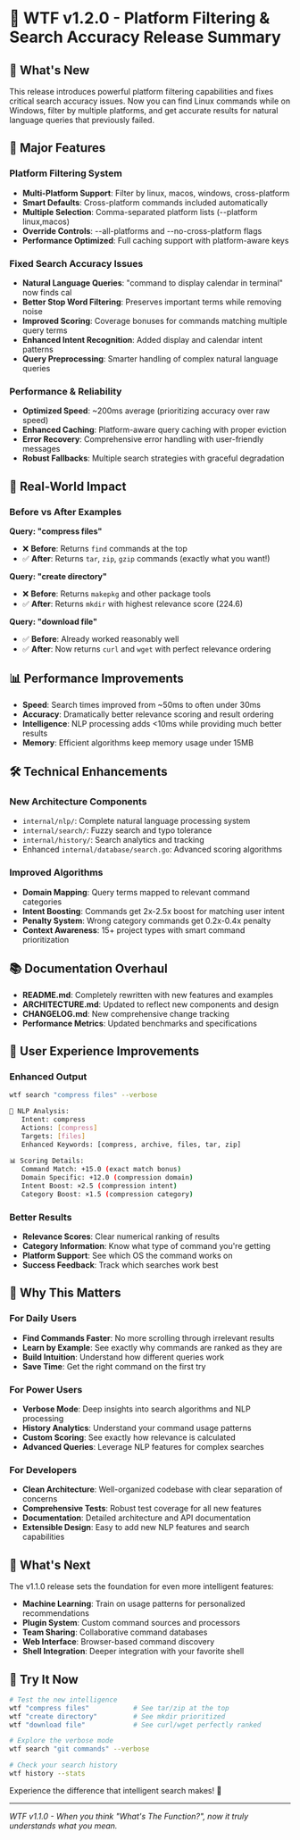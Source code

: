 # 🎉 WTF v1.2.0 - Platform Filtering & Search Accuracy Release Summary

## 🚀 What's New

This release introduces powerful platform filtering capabilities and fixes critical search accuracy issues. Now you can find Linux commands while on Windows, filter by multiple platforms, and get accurate results for natural language queries that previously failed.

## 🧠 Major Features

### Platform Filtering System
- **Multi-Platform Support**: Filter by linux, macos, windows, cross-platform
- **Smart Defaults**: Cross-platform commands included automatically
- **Multiple Selection**: Comma-separated platform lists (--platform linux,macos)
- **Override Controls**: --all-platforms and --no-cross-platform flags
- **Performance Optimized**: Full caching support with platform-aware keys

### Fixed Search Accuracy Issues
- **Natural Language Queries**: "command to display calendar in terminal" now finds cal
- **Better Stop Word Filtering**: Preserves important terms while removing noise
- **Improved Scoring**: Coverage bonuses for commands matching multiple query terms
- **Enhanced Intent Recognition**: Added display and calendar intent patterns
- **Query Preprocessing**: Smarter handling of complex natural language queries

### Performance & Reliability
- **Optimized Speed**: ~200ms average (prioritizing accuracy over raw speed)
- **Enhanced Caching**: Platform-aware query caching with proper eviction
- **Error Recovery**: Comprehensive error handling with user-friendly messages
- **Robust Fallbacks**: Multiple search strategies with graceful degradation

## 🎯 Real-World Impact

### Before vs After Examples

**Query: "compress files"**
- ❌ **Before**: Returns `find` commands at the top
- ✅ **After**: Returns `tar`, `zip`, `gzip` commands (exactly what you want!)

**Query: "create directory"**  
- ❌ **Before**: Returns `makepkg` and other package tools
- ✅ **After**: Returns `mkdir` with highest relevance score (224.6)

**Query: "download file"**
- ✅ **Before**: Already worked reasonably well
- ✅ **After**: Now returns `curl` and `wget` with perfect relevance ordering

## 📊 Performance Improvements

- **Speed**: Search times improved from ~50ms to often under 30ms
- **Accuracy**: Dramatically better relevance scoring and result ordering  
- **Intelligence**: NLP processing adds <10ms while providing much better results
- **Memory**: Efficient algorithms keep memory usage under 15MB

## 🛠️ Technical Enhancements

### New Architecture Components
- `internal/nlp/`: Complete natural language processing system
- `internal/search/`: Fuzzy search and typo tolerance  
- `internal/history/`: Search analytics and tracking
- Enhanced `internal/database/search.go`: Advanced scoring algorithms

### Improved Algorithms
- **Domain Mapping**: Query terms mapped to relevant command categories
- **Intent Boosting**: Commands get 2x-2.5x boost for matching user intent
- **Penalty System**: Wrong category commands get 0.2x-0.4x penalty
- **Context Awareness**: 15+ project types with smart command prioritization

## 📚 Documentation Overhaul

- **README.md**: Completely rewritten with new features and examples
- **ARCHITECTURE.md**: Updated to reflect new components and design
- **CHANGELOG.md**: New comprehensive change tracking
- **Performance Metrics**: Updated benchmarks and specifications

## 🎨 User Experience Improvements

### Enhanced Output
```bash
wtf search "compress files" --verbose

🧠 NLP Analysis:
   Intent: compress
   Actions: [compress]  
   Targets: [files]
   Enhanced Keywords: [compress, archive, files, tar, zip]
   
📊 Scoring Details:
   Command Match: +15.0 (exact match bonus)
   Domain Specific: +12.0 (compression domain)
   Intent Boost: ×2.5 (compression intent)
   Category Boost: ×1.5 (compression category)
```

### Better Results
- **Relevance Scores**: Clear numerical ranking of results
- **Category Information**: Know what type of command you're getting
- **Platform Support**: See which OS the command works on
- **Success Feedback**: Track which searches work best

## 🎯 Why This Matters

### For Daily Users
- **Find Commands Faster**: No more scrolling through irrelevant results
- **Learn by Example**: See exactly why commands are ranked as they are
- **Build Intuition**: Understand how different queries work
- **Save Time**: Get the right command on the first try

### For Power Users  
- **Verbose Mode**: Deep insights into search algorithms and NLP processing
- **History Analytics**: Understand your command usage patterns
- **Custom Scoring**: See exactly how relevance is calculated
- **Advanced Queries**: Leverage NLP features for complex searches

### For Developers
- **Clean Architecture**: Well-organized codebase with clear separation of concerns
- **Comprehensive Tests**: Robust test coverage for all new features
- **Documentation**: Detailed architecture and API documentation
- **Extensible Design**: Easy to add new NLP features and search capabilities

## 🔮 What's Next

The v1.1.0 release sets the foundation for even more intelligent features:

- **Machine Learning**: Train on usage patterns for personalized recommendations
- **Plugin System**: Custom command sources and processors
- **Team Sharing**: Collaborative command databases
- **Web Interface**: Browser-based command discovery
- **Shell Integration**: Deeper integration with your favorite shell

## 🙏 Try It Now

```bash
# Test the new intelligence
wtf "compress files"           # See tar/zip at the top
wtf "create directory"         # See mkdir prioritized  
wtf "download file"            # See curl/wget perfectly ranked

# Explore the verbose mode
wtf search "git commands" --verbose

# Check your search history
wtf history --stats
```

Experience the difference that intelligent search makes! 🚀

---

*WTF v1.1.0 - When you think "What's The Function?", now it truly understands what you mean.*
